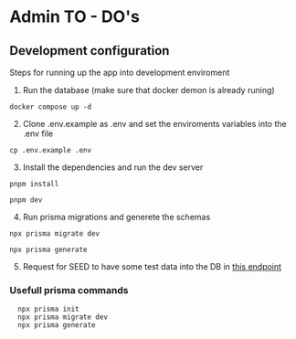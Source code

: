 # Admin TO - DO's
## Development configuration
Steps for running up the app into development enviroment


1. Run the database (make sure that docker demon is already runing)
```
docker compose up -d
```

2. Clone .env.example as .env and set the enviroments variables into the .env file
```
cp .env.example .env
```

3. Install the dependencies and run the dev server
```
pnpm install

pnpm dev
```
4. Run prisma migrations and generete the schemas
```
npx prisma migrate dev

npx prisma generate
```

5. Request for SEED to have some test data into the DB in [this endpoint](localhost:3000/api/seed)

### Usefull prisma commands
```
  npx prisma init
  npx prisma migrate dev
  npx prisma generate
```